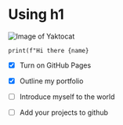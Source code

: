 # Using h1
![Image of Yaktocat](https://octodex.github.com/images/yaktocat.png)

```
print(f"Hi there {name}
```

- [X] Turn on GitHub Pages
- [X] Outline my portfolio
- [ ] Introduce myself to the world
- [ ] Add your projects to github

